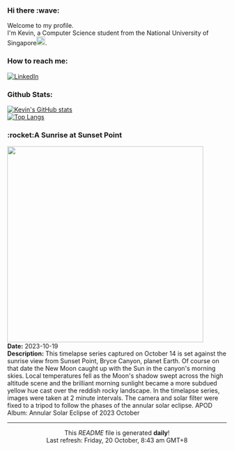 <h3>Hi there :wave:</h3>

Welcome to my profile.   
I'm Kevin, a Computer Science student from the National University of Singapore<img src="https://img.icons8.com/color/96/000000/singapore-circular.png" width="20px"/>.</p>

<h3>How to reach me: </h3>
<a href="https://www.linkedin.com/in/kevin-foong/"><img alt="LinkedIn" src="https://img.shields.io/badge/linkedin-%230077B5.svg?&style=for-the-badge&logo=linkedin&logoColor=white" /></a> 

<h3>Github Stats: </h3> 

[![Kevin's GitHub stats](https://github-readme-stats.vercel.app/api?username=kevin9foong&theme=tokyonight)](https://github.com/anuraghazra/github-readme-stats) <br/>
[![Top Langs](https://github-readme-stats.vercel.app/api/top-langs/?username=kevin9foong&layout=compact&theme=tokyonight)](https://github.com/anuraghazra/github-readme-stats)

<h3>:rocket:A Sunrise at Sunset Point</h3> 
<img width="450" src="https:&#x2F;&#x2F;apod.nasa.gov&#x2F;apod&#x2F;image&#x2F;2310&#x2F;AnnularMontagev2.jpg" /><br/>
<b>Date:</b> 2023-10-19<br/>
<b>Description:</b> This timelapse series captured on October 14 is set against the sunrise view from Sunset Point, Bryce Canyon, planet Earth. Of course on that date the New Moon caught up with the Sun in the canyon&#39;s morning skies. Local temperatures fell as the Moon&#39;s shadow swept across the high altitude scene and the brilliant morning sunlight became a more subdued yellow hue cast over the reddish rocky landscape. In the timelapse series, images were taken at 2 minute intervals. The camera and solar filter were fixed to a tripod to follow the phases of the annular solar eclipse.   APOD Album: Annular Solar Eclipse of 2023 October<br/>

------------
<p align="center">This <i>README</i> file is generated <b>daily</b>!</br>
Last refresh: Friday, 20 October, 8:43 am GMT+8<br />